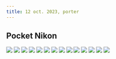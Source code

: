 ```yaml
---
title: 12 oct. 2023, porter
---
```


## Pocket Nikon

![](DSCN5470.jpg)
![](DSCN5471.jpg)
![](DSCN5472.jpg)
![](DSCN5473.jpg)
![](DSCN5474.jpg)
![](DSCN5475.jpg)
![](DSCN5476.jpg)
![](DSCN5477.jpg)
![](DSCN5478.jpg)
![](DSCN5479.jpg)
![](DSCN5480.jpg)
![](DSCN5481.jpg)
![](DSCN5493-2.jpg)
![](DSCN5495.jpg)